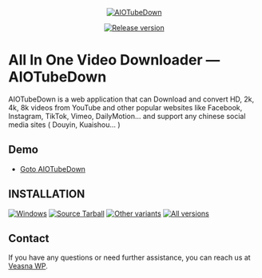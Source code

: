 <div align="center">

[![AIOTubeDown](https://raw.githubusercontent.com/veasnawp/aiotubedown-app/master/.github/logo.svg|width=200)](#readme)

[![Release version](https://img.shields.io/github/v/release/veasnawp/aiotubedown-app?color=brightgreen&label=Download&style=for-the-badge)](#installation "Installation")

</div>

# All In One Video Downloader — AIOTubeDown

AIOTubeDown is a web application that can Download and convert HD, 2k, 4k, 8k videos from YouTube and other popular websites like Facebook, Instagram, TikTok, Vimeo, DailyMotion... and support any chinese social media sites ( Douyin, Kuaishou... )

## Demo

- [Goto AIOTubeDown](https://aio-tube-down.vercel.app)

## INSTALLATION

<!-- MANPAGE: BEGIN EXCLUDED SECTION -->
[![Windows](https://img.shields.io/badge/-Windows_x64-blue.svg?style=for-the-badge&logo=windows)](https://github.com/veasnawp/aiotubedown-app/releases/latest/download/aiotubedown.exe)
[![Source Tarball](https://img.shields.io/badge/-Source_tar-green.svg?style=for-the-badge)](https://github.com/veasnawp/aiotubedown-app/releases/latest/download/aiotubedown.tar.gz)
[![Other variants](https://img.shields.io/badge/-Other-grey.svg?style=for-the-badge)](#release-files)
[![All versions](https://img.shields.io/badge/-All_Versions-lightgrey.svg?style=for-the-badge)](https://github.com/veasnawp/aiotubedown-app/releases)
<!-- MANPAGE: END EXCLUDED SECTION -->

## Contact

If you have any questions or need further assistance, you can reach us at [Veasna WP](https://t.me/veasnawp).
